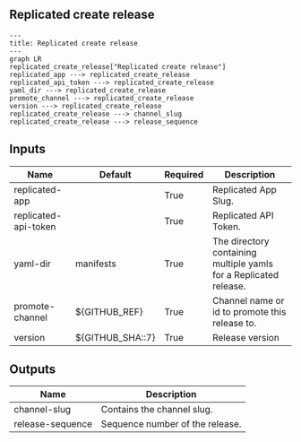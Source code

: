 ## Replicated create release

```mermaid
---
title: Replicated create release
---
graph LR
replicated_create_release["Replicated create release"]
replicated_app ---> replicated_create_release
replicated_api_token ---> replicated_create_release
yaml_dir ---> replicated_create_release
promote_channel ---> replicated_create_release
version ---> replicated_create_release
replicated_create_release ---> channel_slug
replicated_create_release ---> release_sequence
```
## Inputs
| Name | Default | Required | Description |
| --- | --- | --- | --- |
| replicated-app |  | True | Replicated App Slug. |
| replicated-api-token |  | True | Replicated API Token. |
| yaml-dir | manifests | True | The directory containing multiple yamls for a Replicated release. |
| promote-channel | ${GITHUB_REF} | True | Channel name or id to promote this release to. |
| version | ${GITHUB_SHA::7} | True | Release version |

## Outputs
| Name | Description |
| --- | --- |
| channel-slug | Contains the channel slug. |
| release-sequence | Sequence number of the release. |

